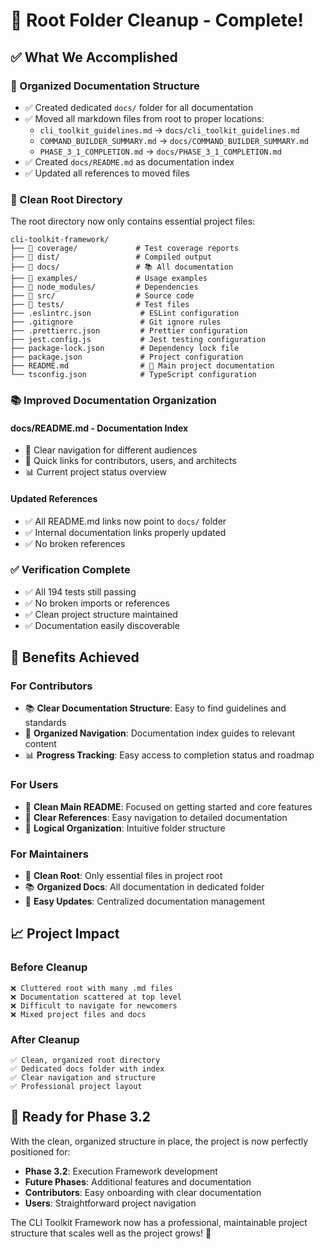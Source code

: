 # 🧹 Root Folder Cleanup - Complete!

## ✅ What We Accomplished

### 📁 Organized Documentation Structure
- ✅ Created dedicated `docs/` folder for all documentation
- ✅ Moved all markdown files from root to proper locations:
  - `cli_toolkit_guidelines.md` → `docs/cli_toolkit_guidelines.md`
  - `COMMAND_BUILDER_SUMMARY.md` → `docs/COMMAND_BUILDER_SUMMARY.md`
  - `PHASE_3_1_COMPLETION.md` → `docs/PHASE_3_1_COMPLETION.md`
- ✅ Created `docs/README.md` as documentation index
- ✅ Updated all references to moved files

### 🎯 Clean Root Directory
The root directory now only contains essential project files:

```
cli-toolkit-framework/
├── 📁 coverage/             # Test coverage reports
├── 📁 dist/                 # Compiled output  
├── 📁 docs/                 # 📚 All documentation
├── 📁 examples/             # Usage examples
├── 📁 node_modules/         # Dependencies
├── 📁 src/                  # Source code
├── 📁 tests/                # Test files
├── .eslintrc.json           # ESLint configuration
├── .gitignore               # Git ignore rules
├── .prettierrc.json         # Prettier configuration
├── jest.config.js           # Jest testing configuration
├── package-lock.json        # Dependency lock file
├── package.json             # Project configuration
├── README.md                # 📖 Main project documentation
└── tsconfig.json            # TypeScript configuration
```

### 📚 Improved Documentation Organization

#### docs/README.md - Documentation Index
- 🎯 Clear navigation for different audiences
- 🚀 Quick links for contributors, users, and architects
- 📊 Current project status overview

#### Updated References
- ✅ All README.md links now point to `docs/` folder
- ✅ Internal documentation links properly updated
- ✅ No broken references

### ✅ Verification Complete
- ✅ All 194 tests still passing
- ✅ No broken imports or references
- ✅ Clean project structure maintained
- ✅ Documentation easily discoverable

## 🎉 Benefits Achieved

### For Contributors
- 📚 **Clear Documentation Structure**: Easy to find guidelines and standards
- 🎯 **Organized Navigation**: Documentation index guides to relevant content
- 📊 **Progress Tracking**: Easy access to completion status and roadmap

### For Users
- 📖 **Clean Main README**: Focused on getting started and core features
- 🔗 **Clear References**: Easy navigation to detailed documentation
- 📁 **Logical Organization**: Intuitive folder structure

### For Maintainers
- 🧹 **Clean Root**: Only essential files in project root
- 📚 **Organized Docs**: All documentation in dedicated folder
- 🔄 **Easy Updates**: Centralized documentation management

## 📈 Project Impact

### Before Cleanup
```
❌ Cluttered root with many .md files
❌ Documentation scattered at top level
❌ Difficult to navigate for newcomers
❌ Mixed project files and docs
```

### After Cleanup
```
✅ Clean, organized root directory
✅ Dedicated docs folder with index
✅ Clear navigation and structure  
✅ Professional project layout
```

## 🚀 Ready for Phase 3.2

With the clean, organized structure in place, the project is now perfectly positioned for:

- **Phase 3.2**: Execution Framework development
- **Future Phases**: Additional features and documentation
- **Contributors**: Easy onboarding with clear documentation
- **Users**: Straightforward project navigation

The CLI Toolkit Framework now has a professional, maintainable project structure that scales well as the project grows! 🎉

